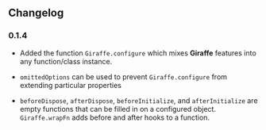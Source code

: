 ## Changelog

### 0.1.4

- Added the function `Giraffe.configure` which mixes __Giraffe__ features into
  any function/class instance.

- `omittedOptions` can be used to prevent `Giraffe.configure` from extending
  particular properties

- `beforeDispose`, `afterDispose`, `beforeInitialize`, and `afterInitialize`
  are empty functions that can be filled in on a configured object.
  `Giraffe.wrapFn` adds before and after hooks to a function.